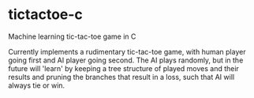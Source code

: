 # tictactoe-c
Machine learning tic-tac-toe game in C

Currently implements a rudimentary tic-tac-toe game, with human player going first and AI player going second.  The AI plays randomly, but in the future will 'learn' by keeping a tree structure of played moves and their results and pruning the branches that result in a loss, such that AI will always tie or win.
